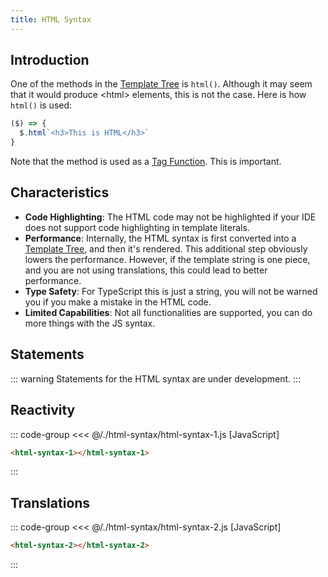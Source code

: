 ```yaml
---
title: HTML Syntax
---
```


<script setup>
  import { onMounted } from 'vue'
  
  onMounted(async () => {
    await import('./html-syntax-1.js')
    await import('./html-syntax-2.js')
  })
</script>

## Introduction

One of the methods in the [Template Tree](../templates/template-tree) is `html()`. Although it may seem that it
would produce \<html\> elements, this is not the case. Here is how `html()` is used: 

```js
($) => {
  $.html`<h3>This is HTML</h3>`
}
```

Note that the method is used as a [Tag Function](https://developer.mozilla.org/en-US/docs/Web/JavaScript/Reference/Template_literals#tagged_templates).
This is important.

## Characteristics

- **Code Highlighting**: The HTML code may not be highlighted if your IDE does not support code
  highlighting in template literals.
- **Performance**: Internally, the HTML syntax is first converted into a [Template Tree](../templates/template-tree),
  and then it's rendered. This additional step obviously lowers the performance. However, if the
  template string is one piece, and you are not using translations, this could lead to better
  performance.
- **Type Safety**: For TypeScript this is just a string, you will not be warned you if you make a
  mistake in the HTML code.
- **Limited Capabilities**: Not all functionalities are supported, you can do more things with the
  JS syntax.

## Statements

::: warning
Statements for the HTML syntax are under development.
:::

## Reactivity

::: code-group
<<< @/./html-syntax/html-syntax-1.js [JavaScript]
```html [HTML]
<html-syntax-1></html-syntax-1>
```
:::

<Badge type="warning" text="example" />
<div class="example">
  <html-syntax-1></html-syntax-1>
</div>

## Translations

::: code-group
<<< @/./html-syntax/html-syntax-2.js [JavaScript]
```html [HTML]
<html-syntax-2></html-syntax-2>
```
:::

<Badge type="warning" text="example" />
<div class="example">
  <html-syntax-2></html-syntax-2>
</div>

